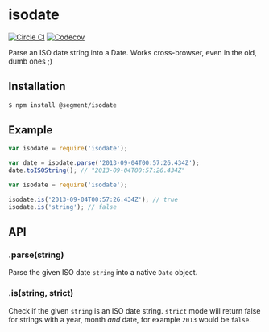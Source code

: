# isodate

[![Circle CI](https://circleci.com/gh/segmentio/isodate.svg?style=svg)](https://circleci.com/gh/segmentio/isodate) [![Codecov](https://img.shields.io/codecov/c/github/segmentio/isodate.svg?maxAge=2592000)](https://codecov.io/gh/segmentio/isodate)
  
Parse an ISO date string into a Date. Works cross-browser, even in the old, dumb ones ;)

## Installation

```sh
$ npm install @segment/isodate
```

## Example

```js
var isodate = require('isodate');

var date = isodate.parse('2013-09-04T00:57:26.434Z');
date.toISOString(); // "2013-09-04T00:57:26.434Z"
```

```js
var isodate = require('isodate');

isodate.is('2013-09-04T00:57:26.434Z'); // true
isodate.is('string'); // false
```

## API

### .parse(string)

Parse the given ISO date `string` into a native `Date` object.

### .is(string, strict)

Check if the given `string` is an ISO date string. `strict` mode will return false for strings with a year, month _and_ date, for example `2013` would be `false`.
